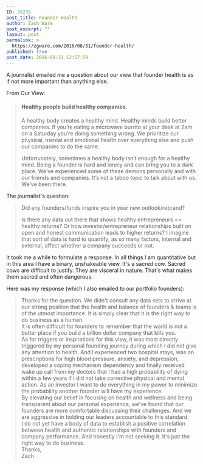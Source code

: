 ```yaml
---
ID: 35235
post_title: Founder Health
author: Zach Ware
post_excerpt: ""
layout: post
permalink: >
  https://zgware.com/2016/08/31/founder-health/
published: true
post_date: 2016-08-31 12:57:59
---
```

A journalist emailed me a question about our view that founder health is as if not more important than anything else.

From Our View:

<blockquote>
<h4>Healthy people build healthy companies.</h4>
A healthy body creates a healthy mind. Healthy minds build better companies. If you’re eating a microwave burrito at your desk at 2am on a Saturday you’re doing something wrong. We prioritize our physical, mental and emotional health over everything else and push our companies to do the same.

Unfortunately, sometimes a healthy body isn’t enough for a healthy mind. Being a founder is hard and lonely and can bring you to a dark place. We’ve experienced some of these demons personally and with our friends and companies. It’s not a taboo topic to talk about with us. We’ve been there.</blockquote>

The journalist's question:

<blockquote>Did any founders/funds inspire you in your new outlook/rebrand?

Is there any data out there that shows healthy entrepreneurs &lt;&gt; healthy returns? Or how investor/entrepreneur relationships built on open and honest communication leads to higher returns? I imagine that sort of data is hard to quantify, as so many factors, internal and external, affect whether a company succeeds or not.</blockquote>

It took me a while to formulate a response. In all things I am quantitative but in this area I have a binary, unshakeable view. It's a sacred cow. Sacred cows are difficult to justify. They are visceral in nature. That's what makes them sacred and often dangerous.

Here was my response (which I also emailed to our portfolio founders):

<blockquote>
<div>Thanks for the question. We didn't consult any data sets to arrive at our strong position that the health and balance of founders &amp; teams is of the utmost importance. It is simply clear that it is the right way to do business as a human.</div>
<div></div>
<div>It is often difficult for founders to remember that the world is not a better place if you build a billion dollar company that kills you.</div>
<div></div>
<div>As for triggers or inspirations for this view, it was most directly triggered by my personal founding journey during which I did not give any attention to health. And I experienced two hospital stays, was on prescriptions for high blood pressure, anxiety, and depression, developed a coping mechanism dependency and finally received wake up call from my doctors that I had a high probability of dying within a few years if I did not take corrective physical and mental action. As an investor I want to do everything in my power to minimize the probability another founder will have my experience.</div>
<div></div>
<div>By elevating our belief in focusing on health and wellness and being transparent about our personal experience, we've found that our founders are more comfortable discussing their challenges. And we are aggressive in holding our leaders accountable to this standard.</div>
<div></div>
<div>I do not yet have a body of data to establish a positive correlation between health and authentic relationships with founders and company performance. And honestly I'm not seeking it. It's just the right way to do business.</div>
<div></div>
<div>Thanks,</div>
<div>Zach</div></blockquote>